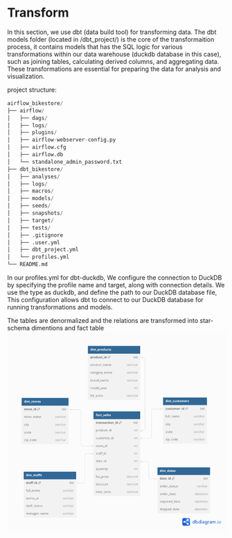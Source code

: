 # Transform

In this section, we use dbt (data build tool) for transforming data. The dbt models folder (located in /dbt_project/) is the core of the transformaition process, it contains models that has the SQL logic for various transformations within our data warehouse (duckdb database in this case), such as joining tables, calculating derived columns, and aggregating data. These transformations are essential for preparing the data for analysis and visualization.

project structure:

```python
airflow_bikestore/
├── airflow/
│   ├── dags/
│   ├── logs/
│   ├── plugins/
│   ├── airflow-webserver-config.py
│   ├── airflow.cfg
│   ├── airflow.db
│   └── standalone_admin_password.txt
├── dbt_bikestore/
│   ├── analyses/
│   ├── logs/
│   ├── macros/
│   ├── models/
│   ├── seeds/
│   ├── snapshots/
│   ├── target/
│   ├── tests/
│   ├── .gitignore
│   ├── .user.yml
│   ├── dbt_project.yml
│   └── profiles.yml
└── README.md
```

In our profiles.yml for dbt-duckdb, We configure the connection to DuckDB by specifying the profile name and target, along with connection details. We use the type as duckdb, and define the path to our DuckDB database file, This configuration allows dbt to connect to our DuckDB database for running transformations and models.

The tables are denormalized and the relations are transformed into star-schema dimentions and fact table
![Star-schema Diagram](./img/star_data_eng_pocket.png)



